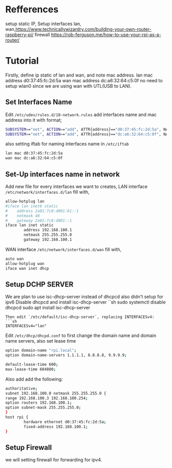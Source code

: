 # Refferences 
setup static IP, Setup interfaces lan, wan,https://www.technicallywizardry.com/building-your-own-router-raspberry-pi/
firewall https://rob-ferguson.me/how-to-use-your-rpi-as-a-router/

# Tutorial
Firstly, define ip static of lan and wan, and note mac address.
lan mac address d0:37:45:fc:2d:5a
wan mac address dc:a6:32:64:c5:0f
no need to setup wlan0 since we are using wan with UTL(USB to LAN).

## Set Interfaces Name
Edit `/etc/udev/rules.d/10-network.rules` add interfaces name and mac address into it with format;
```sh
SUBSYSTEM=="net", ACTION=="add", ATTR{address}=="d0:37:45:fc:2d:5a", NAME="lan"
SUBSYSTEM=="net", ACTION=="add", ATTR{address}=="dc:a6:32:64:c5:0f", NAME="wan"
```
also setting iftab for naming interfaces name in `/etc/iftab`
```sh
lan mac d0:37:45:fc:2d:5a
wan mac dc:a6:32:64:c5:0f
```
## Set-Up interfaces name in network
Add new file for every interfaces we want to creates,
LAN interface
`/etc/network/interfaces.d/lan` fill with,
```sh
allow-hotplug lan
#iface lan inet6 static
#    address 2a01:7c8:d001:61::1
#    netmask 48
#    gateway 2a01:7c8:d001::1
iface lan inet static
        address 192.168.100.1
        netmask 255.255.255.0
        gateway 192.168.100.1
```

WAN interface
`/etc/network/interfaces.d/wan` fill with,
```sh
auto wan
allow-hotplug wan
iface wan inet dhcp
```
## Setup DCHP SERVER
We are plan to use isc-dhcp-server instead of dhcpcd also didn't setup for ipv6
Disable dhcpcd and install isc-dhcp-server
``sh
sudo systemctl disable dhcpcd
sudo apt install isc-dhcp-server
```
Then edit `/etc/default/isc-dhcp-server`, replacing INTERFACESv4:
```sh
INTERFACESv4="lan"
```
Edit `/etc/dhcp/dhcpd.conf` to first change the domain name and domain name servers, also set lease time
```sh
option domain-name "rpi.local";
option domain-name-servers 1.1.1.1, 8.8.8.8, 9.9.9.9;

default-lease-time 600;
max-lease-time 604800;
```
Also add add the following:
```sh
authoritative;
subnet 192.168.100.0 netmask 255.255.255.0 {
range 192.168.100.3 192.168.100.254;
option routers 192.168.100.1;
option subnet-mask 255.255.255.0;
}
host rpi {
        hardware ethernet d0:37:45:fc:2d:5a;
        fixed-address 192.168.100.1;
}
```
## Setup Firewall
we will setting firewall for forwarding for ipv4.
